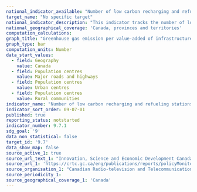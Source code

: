 ```yaml
---
national_indicator_available: "Number of low carbon recharging and refueling stations under development and completed in public places, on-street, at apartment buildings, retail outlets, and the workplace"
target_name: "No specific target"
national_indicator_description: "This indicator tracks the number of low carbon recharging and refueling stations under development and completed in public places, on-street, at apartment buildings, retail outlets, and the workplace" 
national_geographical_coverage: 'Canada, provinces and territories' 
computation_calculations:
graph_title: "Greenhouse gas emission per value-added of infrastructure construction"
graph_type: bar
computation_units: Number
data_start_values:
  - field: Geography
    value: Canada
  - field: Population centres
    value: Major roads and highways
  - field: Population centres
    value: Urban centres
  - field: Population centres
    value: Rural communities
indicator_name: "Number of low carbon recharging and refueling stations under development and completed in public places, on-street, at apartment buildings, retail outlets, and the workplace"
indicator_sort_order: 09-07-01
published: true
reporting_status: notstarted
indicator_number: 9.7.1
sdg_goal: '9'
data_non_statistical: false
target_id: '9.7'
data_show_map: false
source_active_1: true
source_url_text_1: "Innovation, Science and Economic Development Canada (ISED) and CRTC data collection"
source_url_1: 'https://crtc.gc.ca/eng/publications/reports/policyMonitoring/2020/cmr4.htm'
source_organisation_1: "Canadian Radio-television and Telecommunications Commission"
source_periodicity_1:
source_geographical_coverage_1: 'Canada'
---
```

